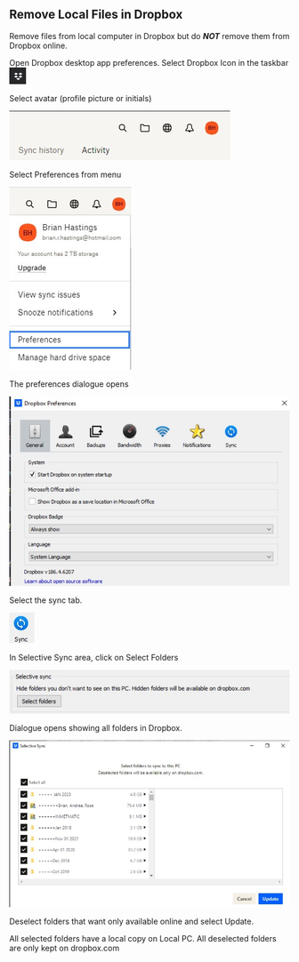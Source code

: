 ## Remove Local Files in Dropbox

Remove files from local computer in Dropbox but do ***NOT*** remove them from Dropbox online.

Open Dropbox desktop app preferences. Select Dropbox Icon in the taskbar ![](Dropbox_01_Open_desktop_App.jpg)

Select avatar (profile picture or initials)

![](Dropbox_02_Select_Avatar.jpg)

Select Preferences from menu

![](Dropbox_03_Dropbox_Preferences.jpg)

The preferences dialogue opens

![](Dropbox_04_Dropbox_preferences.jpg)

Select the sync tab. 

![](Dropbox_05_Selective_Sync_Tab.jpg)

In Selective Sync area, click on Select Folders

![](Dropbox_06_Selective_Sync_Folders.jpg)

Dialogue opens showing all folders in Dropbox. 

![](Dropbox_07_Selective_Sync_Select_Folders.jpg)

Deselect folders that want only available online and select Update.

All selected folders have a local copy on Local PC. All deselected folders are only kept on dropbox.com





